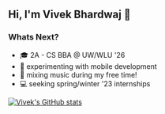 ## Hi, I'm Vivek Bhardwaj 👋 

### Whats Next?
* 🎓 2A - CS BBA @ UW/WLU '26
* 📱 experimenting with mobile development
* 🎹 mixing music during my free time!
* 💻 seeking spring/winter '23 internships

[![Vivek's GitHub stats](https://github-readme-stats.vercel.app/api?username=vivekbw&show_icons=true&theme=nightowl)](https://github.com/vivekbw/github-readme-stats)

